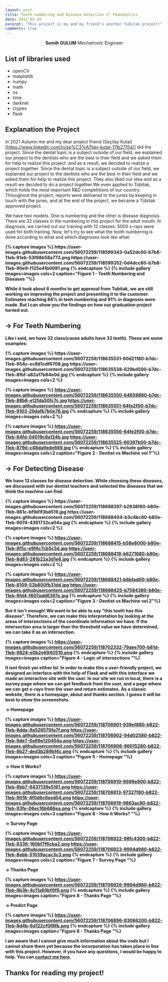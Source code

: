 ```yaml
---
layout: post
title: Teeth numbering and Disease Detection 2! Pedodontics
date: 2012-05-30
excerpt: "This project is my and my friend's another Tubitak project!"
comments: true
---
```

    
<center><b>Semih GULUM</b>    Mechatronic Engineer </center>

## List of libraries used
* openCV
* matplotlib
* numpy
* math
* os
* time
* darknet
* ctypes
* flask


## Explanation the Project

In 2021 Autumn me and my dear project friend (Seçilay Kutal)[https://www.linkedin.com/in/se%C3%A7ilay-kutal-111b27154/] did the project. Since the dental topic is a subject outside of our field, we explained our project to the dentists who are the best in their field and we asked them for help to realize this project. 
and as a result, we decided to realize a project together. Since the dental topic is a subject outside of our field, we explained our project to the dentists who are the best in their field and we asked them for help to realize this project. They also liked our idea and as a result we decided to do a project together.We even applied to Tübitak, which holds the most important R&D competitions of our country. Throughout the project, reports were delivered to the juries by keeping in touch with the juries, and at the end of the project, we became a Tübitak approved project.

We have two models. One is numbering and the other is disease diagnosis. There are 32 classes in the numbering in this project for the adult mouth. In diagnosis, we carried out our training with 12 classes. 5000 x-rays were used for both training.
Now, let's try to see what the tooth numbering is done according to what and which diagnoses look like what:

<b>
{% capture images %}
	https://user-images.githubusercontent.com/56072259/118599343-0a52dc00-b7b8-11eb-91eb-53f68b58a773.png
	https://user-images.githubusercontent.com/56072259/118599352-0d4dcc80-b7b8-11eb-90e9-f125e41b0091.png
{% endcapture %}
{% include gallery images=images cols=2 caption="Figure 1 - Teeth Numbering and Diseases "%}
<b>

While it took about 6 months to get approval from Tubitak, we are still working on improving the project and presenting it to the customer. Estimates reaching 84% in teeh numbering and 91% in diagnosis were made. But I can show you the findings on how our graduation project turned out.

## &#8594; For Teeth Numbering

Like i said, we have 32 class(cause adults have 32 teeth). These are some examples:

<b>
{% capture images %}
	https://user-images.githubusercontent.com/56072259/118635531-60d21180-b7dc-11eb-854c-ec8d1cdf6708.jpg
	https://user-images.githubusercontent.com/56072259/118635538-629bd500-b7dc-11eb-8fbf-a82a17b84e0d.jpg
{% endcapture %}
{% include gallery images=images cols=2 %}
<b>

{% capture images %}
	https://user-images.githubusercontent.com/56072259/118635550-64659880-b7dc-11eb-88b6-e12fda50fc7c.jpg
	https://user-images.githubusercontent.com/56072259/118635551-64fe2f00-b7dc-11eb-9103-29dafb7b0e76.jpg
{% endcapture %}
{% include gallery images=images cols=2 %}
<b>

{% capture images %}
	https://user-images.githubusercontent.com/56072259/118635556-64fe2f00-b7dc-11eb-84fd-04019c8a124b.jpg
	https://user-images.githubusercontent.com/56072259/118635525-60397b00-b7dc-11eb-879d-c48da9ede669.jpg
{% endcapture %}
{% include gallery images=images cols=2 caption="Figure 2 - Dentist vs Machine vol 1"%}
<b>

## &#8594; For Detecting Disease

We have 12 classes for disease detection. While choosing these diseases, we discussed with our dentist teachers and selected the diseases that we think the machine can find.

<b>
{% capture images %}
	https://user-images.githubusercontent.com/56072259/118688397-b2938f80-b80e-11eb-961c-bf9d1f3bd519.jpg
	https://user-images.githubusercontent.com/56072259/118688404-b3c4bc80-b80e-11eb-9074-4361732ca04a.jpg
{% endcapture %}
{% include gallery images=images cols=2 %}
<b>

{% capture images %}
	https://user-images.githubusercontent.com/56072259/118688415-b58e8000-b80e-11eb-8f5c-e9f4c7cb5c5d.jpg
	https://user-images.githubusercontent.com/56072259/118688419-b6271680-b80e-11eb-8d83-281b22a3d1e8.jpg
{% endcapture %}
{% include gallery images=images cols=2 %}
<b>

{% capture images %}
	https://user-images.githubusercontent.com/56072259/118688421-b6bfad00-b80e-11eb-8109-52b800fb31dd.jpg
	https://user-images.githubusercontent.com/56072259/118688425-b7584380-b80e-11eb-9fd4-f807add6397e.jpg
{% endcapture %}
{% include gallery images=images cols=2 caption="Figure 3 - Dentist vs Machine vol 2"%}
<b>

But it isn't enough! We want to be able to say "this tooth has this disease". Therefore, we can make this interpretation by looking at the areas of intersections of the coordinate information we have. If the intersection area is larger than the threshold value we have determined, we can take it as an intersection.

{% capture images %}
	https://user-images.githubusercontent.com/56072259/118702332-79aee700-b81d-11eb-9824-e0b2e6940510.png
{% endcapture %}
{% include gallery images=images caption="Figure 4 - Logic of intersections "%}
<b>

It isnt finish yer either lol. In order to make this a user-friendly project, we designed an interface with the help of Flask and with this interface we made an interactive site with the user. In our site we run in local, there is a survey page where we can get feedback from the user, and a page where we can get x-rays from the user and return estimates. As a classic website, there is a homepage, about and thanks section. I guess it will be best to show the screenshots.

**&#8594; Homepage**

{% capture images %}
	https://user-images.githubusercontent.com/56072259/118706901-939ef880-b822-11eb-8dda-9a526570fa7f.png
	https://user-images.githubusercontent.com/56072259/118706902-94d02580-b822-11eb-9de7-0a99e120454a.png
	https://user-images.githubusercontent.com/56072259/118706906-96015280-b822-11eb-8b27-ded3b289bf4c.png
{% endcapture %}
{% include gallery images=images cols=3 caption="Figure 5 - Homepage "%}
<b>

**&#8594; How it Works?**

{% capture images %}
	https://user-images.githubusercontent.com/56072259/118706910-9699e900-b822-11eb-8bb7-6437139e5161.png
	https://user-images.githubusercontent.com/56072259/118706913-97327f80-b822-11eb-9016-4f0d6c6eed54.png
	https://user-images.githubusercontent.com/56072259/118706919-9863ac80-b822-11eb-93fe-06ec16b686ea.png
{% endcapture %}
{% include gallery images=images cols=3 caption="Figure 6 - How it Works? "%}
<b>


**&#8594; Survey Page**

{% capture images %}
	https://user-images.githubusercontent.com/56072259/118706922-98fc4300-b822-11eb-8336-160bf7f6cba2.png
	https://user-images.githubusercontent.com/56072259/118706923-9994d980-b822-11eb-8ebb-51039acac3c3.png
{% endcapture %}
{% include gallery images=images cols=2 caption="Figure 7 - Survey Page "%}
<b>

**&#8594; Thanks Page**

{% capture images %}
	https://user-images.githubusercontent.com/56072259/118706926-9994d980-b822-11eb-8b3b-4c11a60bf0f9.png
{% endcapture %}
{% include gallery images=images caption="Figure 8 - Thanks Page "%}
<b>

**&#8594; Predict Page**

{% capture images %}
	https://user-images.githubusercontent.com/56072259/118706896-93066200-b822-11eb-8d4b-6d122cf0f8fb.png
{% endcapture %}
{% include gallery images=images caption="Figure 8 - Thanks Page "%}
<b>

I am aware that I cannot give much information about the code but I cannot share them yet because the incorporation has taken place in line with this project. However, if you have any questions, I would be happy to help. You can [contact me here](https://www.linkedin.com/in/semih-gulum/).



## Thanks for reading my project!